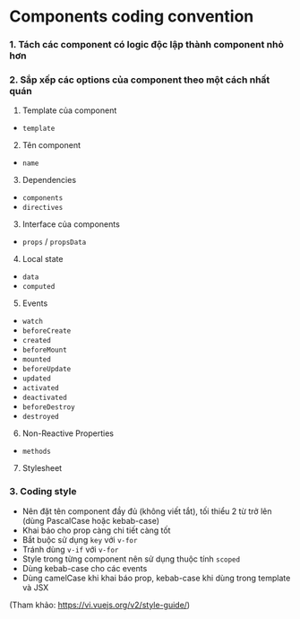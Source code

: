 # Components coding convention

### 1. Tách các component có logic độc lập thành component nhỏ hơn
### 2. Sắp xếp các options của component theo một cách nhất quán

1. Template của component
- ```template```
2. Tên component
- ```name```
3. Dependencies
- ```components```
- ```directives```
3. Interface của components
- ```props``` / ```propsData```
4. Local state
- ```data```
- ```computed```
5. Events
- ```watch```
- ```beforeCreate```
- ```created```
- ```beforeMount```
- ```mounted```
- ```beforeUpdate```
- ```updated```
- ```activated```
- ```deactivated```
- ```beforeDestroy```
- ```destroyed```
6. Non-Reactive Properties
- ```methods```
7. Stylesheet

### 3. Coding style
- Nên đặt tên component đầy đủ (không viết tắt), tối thiểu 2 từ trở lên (dùng PascalCase hoặc kebab-case)
- Khai báo cho prop càng chi tiết càng tốt
- Bắt buộc sử dụng ```key``` với ```v-for```
- Tránh dùng ```v-if``` với ```v-for```
- Style trong từng component nên sử dụng thuộc tính ```scoped```
- Dùng kebab-case cho các events
- Dùng camelCase khi khai báo prop, kebab-case khi dùng trong template và JSX

(Tham khảo: https://vi.vuejs.org/v2/style-guide/)